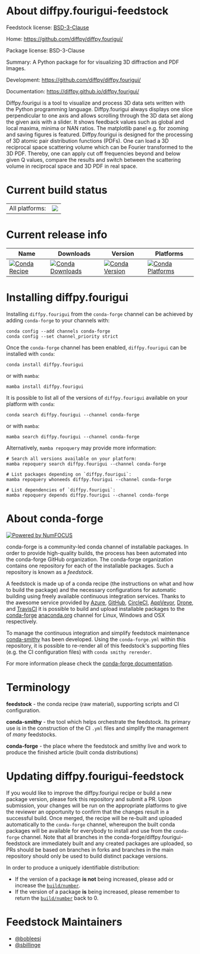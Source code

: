 About diffpy.fourigui-feedstock
===============================

Feedstock license: [BSD-3-Clause](https://github.com/conda-forge/diffpy.fourigui-feedstock/blob/main/LICENSE.txt)

Home: https://github.com/diffpy/diffpy.fourigui/

Package license: BSD-3-Clause

Summary: A Python package for for visualizing 3D diffraction and PDF Images.

Development: https://github.com/diffpy/diffpy.fourigui/

Documentation: https://diffpy.github.io/diffpy.fourigui/

Diffpy.fourigui is a tool to visualize and process 3D data sets written with the Python programming language. Diffpy.fourigui always displays one slice perpendicular to one axis and allows scrolling through the 3D data set along the given axis with a slider. It shows feedback values such as global and local maxima, minima or NAN ratios. The matplotlib panel e.g. for zooming and saving figures is featured. Diffpy.fourigui is designed for the processing of 3D atomic pair distribution functions (PDFs). One can load a 3D reciprocal space scattering volume which can be Fourier transformed to the 3D PDF. Thereby, one can apply cut off frequencies beyond and below given Q values, compare the results and switch between the scattering volume in reciprocal space and 3D PDF in real space.


Current build status
====================


<table><tr><td>All platforms:</td>
    <td>
      <a href="https://dev.azure.com/conda-forge/feedstock-builds/_build/latest?definitionId=23573&branchName=main">
        <img src="https://dev.azure.com/conda-forge/feedstock-builds/_apis/build/status/diffpy.fourigui-feedstock?branchName=main">
      </a>
    </td>
  </tr>
</table>

Current release info
====================

| Name | Downloads | Version | Platforms |
| --- | --- | --- | --- |
| [![Conda Recipe](https://img.shields.io/badge/recipe-diffpy.fourigui-green.svg)](https://anaconda.org/conda-forge/diffpy.fourigui) | [![Conda Downloads](https://img.shields.io/conda/dn/conda-forge/diffpy.fourigui.svg)](https://anaconda.org/conda-forge/diffpy.fourigui) | [![Conda Version](https://img.shields.io/conda/vn/conda-forge/diffpy.fourigui.svg)](https://anaconda.org/conda-forge/diffpy.fourigui) | [![Conda Platforms](https://img.shields.io/conda/pn/conda-forge/diffpy.fourigui.svg)](https://anaconda.org/conda-forge/diffpy.fourigui) |

Installing diffpy.fourigui
==========================

Installing `diffpy.fourigui` from the `conda-forge` channel can be achieved by adding `conda-forge` to your channels with:

```
conda config --add channels conda-forge
conda config --set channel_priority strict
```

Once the `conda-forge` channel has been enabled, `diffpy.fourigui` can be installed with `conda`:

```
conda install diffpy.fourigui
```

or with `mamba`:

```
mamba install diffpy.fourigui
```

It is possible to list all of the versions of `diffpy.fourigui` available on your platform with `conda`:

```
conda search diffpy.fourigui --channel conda-forge
```

or with `mamba`:

```
mamba search diffpy.fourigui --channel conda-forge
```

Alternatively, `mamba repoquery` may provide more information:

```
# Search all versions available on your platform:
mamba repoquery search diffpy.fourigui --channel conda-forge

# List packages depending on `diffpy.fourigui`:
mamba repoquery whoneeds diffpy.fourigui --channel conda-forge

# List dependencies of `diffpy.fourigui`:
mamba repoquery depends diffpy.fourigui --channel conda-forge
```


About conda-forge
=================

[![Powered by
NumFOCUS](https://img.shields.io/badge/powered%20by-NumFOCUS-orange.svg?style=flat&colorA=E1523D&colorB=007D8A)](https://numfocus.org)

conda-forge is a community-led conda channel of installable packages.
In order to provide high-quality builds, the process has been automated into the
conda-forge GitHub organization. The conda-forge organization contains one repository
for each of the installable packages. Such a repository is known as a *feedstock*.

A feedstock is made up of a conda recipe (the instructions on what and how to build
the package) and the necessary configurations for automatic building using freely
available continuous integration services. Thanks to the awesome service provided by
[Azure](https://azure.microsoft.com/en-us/services/devops/), [GitHub](https://github.com/),
[CircleCI](https://circleci.com/), [AppVeyor](https://www.appveyor.com/),
[Drone](https://cloud.drone.io/welcome), and [TravisCI](https://travis-ci.com/)
it is possible to build and upload installable packages to the
[conda-forge](https://anaconda.org/conda-forge) [anaconda.org](https://anaconda.org/)
channel for Linux, Windows and OSX respectively.

To manage the continuous integration and simplify feedstock maintenance
[conda-smithy](https://github.com/conda-forge/conda-smithy) has been developed.
Using the ``conda-forge.yml`` within this repository, it is possible to re-render all of
this feedstock's supporting files (e.g. the CI configuration files) with ``conda smithy rerender``.

For more information please check the [conda-forge documentation](https://conda-forge.org/docs/).

Terminology
===========

**feedstock** - the conda recipe (raw material), supporting scripts and CI configuration.

**conda-smithy** - the tool which helps orchestrate the feedstock.
                   Its primary use is in the construction of the CI ``.yml`` files
                   and simplify the management of *many* feedstocks.

**conda-forge** - the place where the feedstock and smithy live and work to
                  produce the finished article (built conda distributions)


Updating diffpy.fourigui-feedstock
==================================

If you would like to improve the diffpy.fourigui recipe or build a new
package version, please fork this repository and submit a PR. Upon submission,
your changes will be run on the appropriate platforms to give the reviewer an
opportunity to confirm that the changes result in a successful build. Once
merged, the recipe will be re-built and uploaded automatically to the
`conda-forge` channel, whereupon the built conda packages will be available for
everybody to install and use from the `conda-forge` channel.
Note that all branches in the conda-forge/diffpy.fourigui-feedstock are
immediately built and any created packages are uploaded, so PRs should be based
on branches in forks and branches in the main repository should only be used to
build distinct package versions.

In order to produce a uniquely identifiable distribution:
 * If the version of a package **is not** being increased, please add or increase
   the [``build/number``](https://docs.conda.io/projects/conda-build/en/latest/resources/define-metadata.html#build-number-and-string).
 * If the version of a package **is** being increased, please remember to return
   the [``build/number``](https://docs.conda.io/projects/conda-build/en/latest/resources/define-metadata.html#build-number-and-string)
   back to 0.

Feedstock Maintainers
=====================

* [@bobleesj](https://github.com/bobleesj/)
* [@sbillinge](https://github.com/sbillinge/)

